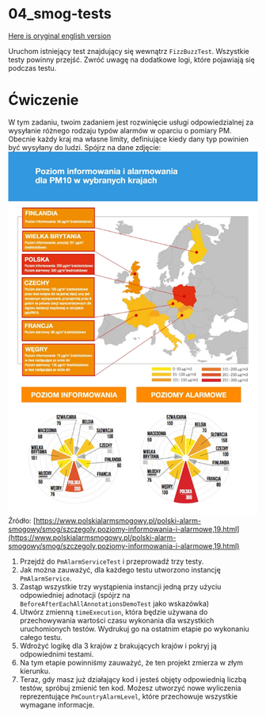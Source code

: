 # 04_smog-tests
[Here is oryginal english version](README.pl.md)

Uruchom istniejący test znajdujący się wewnątrz `FizzBuzzTest`.
Wszystkie testy powinny przejść.
Zwróć uwagę na dodatkowe logi, które pojawiają się podczas testu.

# Ćwiczenie

W tym zadaniu, twoim zadaniem jest rozwinięcie usługi odpowiedzialnej za wysyłanie różnego rodzaju typów alarmów w oparciu o pomiary PM.
Obecnie każdy kraj ma własne limity, definiujące kiedy dany typ powinien być wysyłany do ludzi.
Spójrz na dane zdjęcie:
![.img/477.jpg](.img/477.jpg)
Źródło: [https://www.polskialarmsmogowy.pl/polski-alarm-smogowy/smog/szczegoly,poziomy-informowania-i-alarmowe,19.html](https://www.polskialarmsmogowy.pl/polski-alarm-smogowy/smog/szczegoly,poziomy-informowania-i-alarmowe,19.html)

1. Przejdź do `PmAlarmServiceTest` i przeprowadź trzy testy.
2. Jak można zauważyć, dla każdego testu utworzono instancję `PmAlarmService`.
3. Zastąp wszystkie trzy wystąpienia instancji jedną przy użyciu odpowiedniej adnotacji (spójrz na `BeforeAfterEachAllAnnotationsDemoTest` jako wskazówka)
4. Utwórz zmienną `timeExecution`, która będzie używana do przechowywania wartości czasu wykonania dla wszystkich uruchomionych testów. Wydrukuj go na ostatnim etapie po wykonaniu całego testu.
5. Wdrożyć logikę dla 3 krajów z brakujących krajów i pokryj ją odpowiednimi testami.
6. Na tym etapie powinniśmy zauważyć, że ten projekt zmierza w złym kierunku.
7. Teraz, gdy masz już działający kod i jesteś objęty odpowiednią liczbą testów, spróbuj zmienić ten kod. Możesz utworzyć nowe wyliczenia reprezentujące `PmCountryAlarmLevel`, które przechowuje wszystkie wymagane informacje.